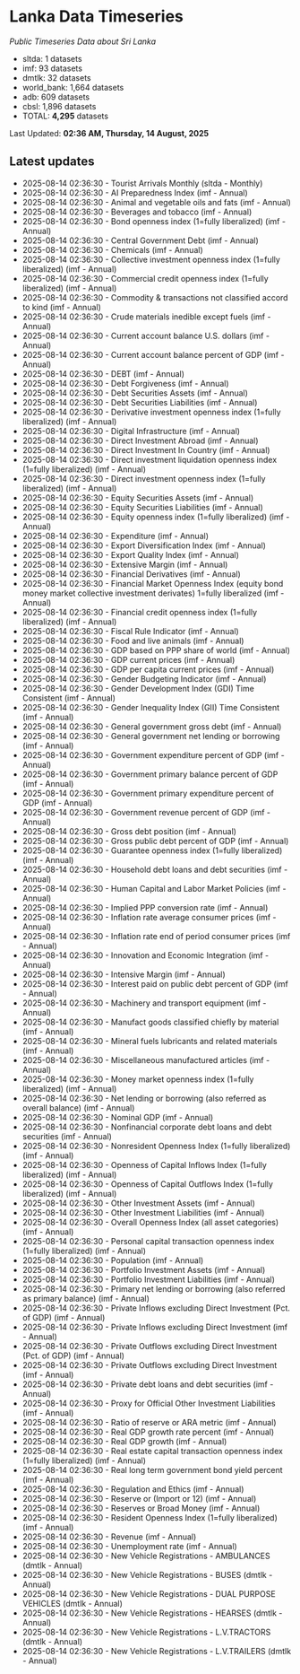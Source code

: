# Lanka Data Timeseries
*Public Timeseries Data about Sri Lanka*

* sltda: 1 datasets
* imf: 93 datasets
* dmtlk: 32 datasets
* world_bank: 1,664 datasets
* adb: 609 datasets
* cbsl: 1,896 datasets
* TOTAL: **4,295** datasets

Last Updated: **02:36 AM, Thursday, 14 August, 2025**

## Latest updates

* 2025-08-14 02:36:30 - Tourist Arrivals Monthly (sltda - Monthly)
* 2025-08-14 02:36:30 - AI Preparedness Index (imf - Annual)
* 2025-08-14 02:36:30 - Animal and vegetable oils and fats (imf - Annual)
* 2025-08-14 02:36:30 - Beverages and tobacco (imf - Annual)
* 2025-08-14 02:36:30 - Bond openness index (1=fully liberalized) (imf - Annual)
* 2025-08-14 02:36:30 - Central Government Debt (imf - Annual)
* 2025-08-14 02:36:30 - Chemicals (imf - Annual)
* 2025-08-14 02:36:30 - Collective investment openness index (1=fully liberalized) (imf - Annual)
* 2025-08-14 02:36:30 - Commercial credit openness index (1=fully liberalized) (imf - Annual)
* 2025-08-14 02:36:30 - Commodity & transactions not classified accord to kind (imf - Annual)
* 2025-08-14 02:36:30 - Crude materials inedible except fuels (imf - Annual)
* 2025-08-14 02:36:30 - Current account balance U.S. dollars (imf - Annual)
* 2025-08-14 02:36:30 - Current account balance percent of GDP (imf - Annual)
* 2025-08-14 02:36:30 - DEBT (imf - Annual)
* 2025-08-14 02:36:30 - Debt Forgiveness (imf - Annual)
* 2025-08-14 02:36:30 - Debt Securities Assets (imf - Annual)
* 2025-08-14 02:36:30 - Debt Securities Liabilities (imf - Annual)
* 2025-08-14 02:36:30 - Derivative investment openness index (1=fully liberalized) (imf - Annual)
* 2025-08-14 02:36:30 - Digital Infrastructure (imf - Annual)
* 2025-08-14 02:36:30 - Direct Investment Abroad (imf - Annual)
* 2025-08-14 02:36:30 - Direct Investment In Country (imf - Annual)
* 2025-08-14 02:36:30 - Direct investment liquidation openness index (1=fully liberalized) (imf - Annual)
* 2025-08-14 02:36:30 - Direct investment openness index (1=fully liberalized) (imf - Annual)
* 2025-08-14 02:36:30 - Equity Securities Assets (imf - Annual)
* 2025-08-14 02:36:30 - Equity Securities Liabilities (imf - Annual)
* 2025-08-14 02:36:30 - Equity openness index (1=fully liberalized) (imf - Annual)
* 2025-08-14 02:36:30 - Expenditure (imf - Annual)
* 2025-08-14 02:36:30 - Export Diversification Index (imf - Annual)
* 2025-08-14 02:36:30 - Export Quality Index (imf - Annual)
* 2025-08-14 02:36:30 - Extensive Margin (imf - Annual)
* 2025-08-14 02:36:30 - Financial Derivatives (imf - Annual)
* 2025-08-14 02:36:30 - Financial Market Openness Index (equity bond money market collective investment derivates) 1=fully liberalized (imf - Annual)
* 2025-08-14 02:36:30 - Financial credit openness index (1=fully liberalized) (imf - Annual)
* 2025-08-14 02:36:30 - Fiscal Rule Indicator (imf - Annual)
* 2025-08-14 02:36:30 - Food and live animals (imf - Annual)
* 2025-08-14 02:36:30 - GDP based on PPP share of world (imf - Annual)
* 2025-08-14 02:36:30 - GDP current prices (imf - Annual)
* 2025-08-14 02:36:30 - GDP per capita current prices (imf - Annual)
* 2025-08-14 02:36:30 - Gender Budgeting Indicator (imf - Annual)
* 2025-08-14 02:36:30 - Gender Development Index (GDI) Time Consistent (imf - Annual)
* 2025-08-14 02:36:30 - Gender Inequality Index (GII) Time Consistent (imf - Annual)
* 2025-08-14 02:36:30 - General government gross debt (imf - Annual)
* 2025-08-14 02:36:30 - General government net lending or borrowing (imf - Annual)
* 2025-08-14 02:36:30 - Government expenditure percent of GDP (imf - Annual)
* 2025-08-14 02:36:30 - Government primary balance percent of GDP (imf - Annual)
* 2025-08-14 02:36:30 - Government primary expenditure percent of GDP (imf - Annual)
* 2025-08-14 02:36:30 - Government revenue percent of GDP (imf - Annual)
* 2025-08-14 02:36:30 - Gross debt position (imf - Annual)
* 2025-08-14 02:36:30 - Gross public debt percent of GDP (imf - Annual)
* 2025-08-14 02:36:30 - Guarantee openness index (1=fully liberalized) (imf - Annual)
* 2025-08-14 02:36:30 - Household debt loans and debt securities (imf - Annual)
* 2025-08-14 02:36:30 - Human Capital and Labor Market Policies (imf - Annual)
* 2025-08-14 02:36:30 - Implied PPP conversion rate (imf - Annual)
* 2025-08-14 02:36:30 - Inflation rate average consumer prices (imf - Annual)
* 2025-08-14 02:36:30 - Inflation rate end of period consumer prices (imf - Annual)
* 2025-08-14 02:36:30 - Innovation and Economic Integration (imf - Annual)
* 2025-08-14 02:36:30 - Intensive Margin (imf - Annual)
* 2025-08-14 02:36:30 - Interest paid on public debt percent of GDP (imf - Annual)
* 2025-08-14 02:36:30 - Machinery and transport equipment (imf - Annual)
* 2025-08-14 02:36:30 - Manufact goods classified chiefly by material (imf - Annual)
* 2025-08-14 02:36:30 - Mineral fuels lubricants and related materials (imf - Annual)
* 2025-08-14 02:36:30 - Miscellaneous manufactured articles (imf - Annual)
* 2025-08-14 02:36:30 - Money market openness index (1=fully liberalized) (imf - Annual)
* 2025-08-14 02:36:30 - Net lending or borrowing (also referred as overall balance) (imf - Annual)
* 2025-08-14 02:36:30 - Nominal GDP (imf - Annual)
* 2025-08-14 02:36:30 - Nonfinancial corporate debt loans and debt securities (imf - Annual)
* 2025-08-14 02:36:30 - Nonresident Openness Index (1=fully liberalized) (imf - Annual)
* 2025-08-14 02:36:30 - Openness of Capital Inflows Index (1=fully liberalized) (imf - Annual)
* 2025-08-14 02:36:30 - Openness of Capital Outflows Index (1=fully liberalized) (imf - Annual)
* 2025-08-14 02:36:30 - Other Investment Assets (imf - Annual)
* 2025-08-14 02:36:30 - Other Investment Liabilities (imf - Annual)
* 2025-08-14 02:36:30 - Overall Openness Index (all asset categories) (imf - Annual)
* 2025-08-14 02:36:30 - Personal capital transaction openness index (1=fully liberalized) (imf - Annual)
* 2025-08-14 02:36:30 - Population (imf - Annual)
* 2025-08-14 02:36:30 - Portfolio Investment Assets (imf - Annual)
* 2025-08-14 02:36:30 - Portfolio Investment Liabilities (imf - Annual)
* 2025-08-14 02:36:30 - Primary net lending or borrowing (also referred as primary balance) (imf - Annual)
* 2025-08-14 02:36:30 - Private Inflows excluding Direct Investment (Pct. of GDP) (imf - Annual)
* 2025-08-14 02:36:30 - Private Inflows excluding Direct Investment (imf - Annual)
* 2025-08-14 02:36:30 - Private Outflows excluding Direct Investment (Pct. of GDP) (imf - Annual)
* 2025-08-14 02:36:30 - Private Outflows excluding Direct Investment (imf - Annual)
* 2025-08-14 02:36:30 - Private debt loans and debt securities (imf - Annual)
* 2025-08-14 02:36:30 - Proxy for Official Other Investment Liabilities (imf - Annual)
* 2025-08-14 02:36:30 - Ratio of reserve or ARA metric (imf - Annual)
* 2025-08-14 02:36:30 - Real GDP growth rate percent (imf - Annual)
* 2025-08-14 02:36:30 - Real GDP growth (imf - Annual)
* 2025-08-14 02:36:30 - Real estate capital transaction openness index (1=fully liberalized) (imf - Annual)
* 2025-08-14 02:36:30 - Real long term government bond yield percent (imf - Annual)
* 2025-08-14 02:36:30 - Regulation and Ethics (imf - Annual)
* 2025-08-14 02:36:30 - Reserve or (Import or 12) (imf - Annual)
* 2025-08-14 02:36:30 - Reserves or Broad Money (imf - Annual)
* 2025-08-14 02:36:30 - Resident Openness Index (1=fully liberalized) (imf - Annual)
* 2025-08-14 02:36:30 - Revenue (imf - Annual)
* 2025-08-14 02:36:30 - Unemployment rate (imf - Annual)
* 2025-08-14 02:36:30 - New Vehicle Registrations - AMBULANCES (dmtlk - Annual)
* 2025-08-14 02:36:30 - New Vehicle Registrations - BUSES (dmtlk - Annual)
* 2025-08-14 02:36:30 - New Vehicle Registrations - DUAL PURPOSE VEHICLES (dmtlk - Annual)
* 2025-08-14 02:36:30 - New Vehicle Registrations - HEARSES (dmtlk - Annual)
* 2025-08-14 02:36:30 - New Vehicle Registrations - L.V.TRACTORS (dmtlk - Annual)
* 2025-08-14 02:36:30 - New Vehicle Registrations - L.V.TRAILERS (dmtlk - Annual)